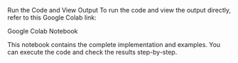 Run the Code and View Output
To run the code and view the output directly, refer to this Google Colab link:

Google Colab Notebook

This notebook contains the complete implementation and examples. You can execute the code and check the results step-by-step.
